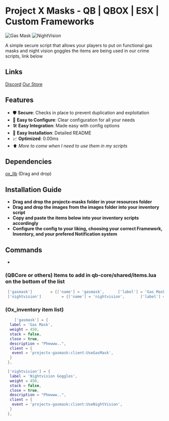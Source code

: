 # Project X Masks - QB | QBOX | ESX | Custom Frameworks

![Gas Mask](https://cdn.discordapp.com/attachments/1224996846406078514/1304106476075356200/gasmask.png?ex=672e2f4d&is=672cddcd&hm=e56306fe10173f52b0378c68a3de3296a91db0890e861d62efbfe229f534f6e8&)
![NightVision](https://cdn.discordapp.com/attachments/1224996846406078514/1304106450477649940/nightvision.png?ex=672e2f46&is=672cddc6&hm=014e3f4ab40831d061b89e6d68358a04453b945667f99239e7a95799cd42d7a0&)

A simple secure script that allows your players to
put on functional gas masks and night vision goggles
the items are being used in our crime scripts, link below

## Links

[Discord](https://discord.gg/bJNxYDAm5u)
[Our Store](https://www.projectx.gg)

## Features

- 🛡️ **Secure**: Checks in place to prevent duplication and exploitation
- 🔧 **Easy to Configure**: Clear configuration for all your needs
- 🛠️ **Easy Integration**: Made easy with config options
- 🐥 **Easy Installation**: Detailed README
- 📈 **Optimized**: 0.00ms
- ⬆️ *More to come when I need to use them in my scripts*

## Dependencies

[ox_lib](https://github.com/overextended/ox_lib) (Drag and drop)

## Installation Guide

- **Drag and drop the projectx-masks folder in your resources folder**
- **Drag and drop the images from the images folder into your inventory script**
- **Copy and paste the items below into your inventory scripts accordingly**
- **Configure the config to your liking, choosing your correct Framework, Inventory, and your prefered Notification system**

## Commands

- 

### (QBCore or others) Items to add in qb-core/shared/items.lua on the bottom of the list

```lua
 ['gasmask']        = {['name'] = 'gasmask',      ['label'] = 'Gas Mask',     ['weight'] = 450,   ['type'] = 'item',   ['image'] = 'gasmask.png',    ['unique'] = false,  ['useable'] = true,  ['shouldClose'] = true,    ['combinable'] = nil,   ['description'] = "Phewww.."},
 ['nightvision']         = {['name'] = 'nightvision',       ['label'] = 'Nightvision Goggles',      ['weight'] = 450,  ['type'] = 'item',   ['image'] = 'nightvision.png',     ['unique'] = true,   ['useable'] = true,  ['shouldClose'] = true,    ['combinable'] = nil,   ['description'] = "Phewww.."},
 ```

 ### (Ox_inventory item list)

```lua
    ['gasmask'] = {
  label = 'Gas Mask',
  weight = 450,
  stack = false,
  close = true,
  description = "Phewww..",
  client = {
   event = 'projectx-gasmask:client:UseGasMask',
  }
 },

 ['nightvision'] = {
  label = 'Nightvision Goggles',
  weight = 450,
  stack = false,
  close = true,
  description = "Phewww..",
  client = {
   event = 'projectx-gasmask:client:UseNightVision',
  }
 },
```